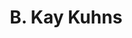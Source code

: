 ---
title: "B. Kay Kuhns"
presenter_id: kay_kuhns
layout: member_all_presentations
permalink: /member_full_publications/:presenter_id/
---